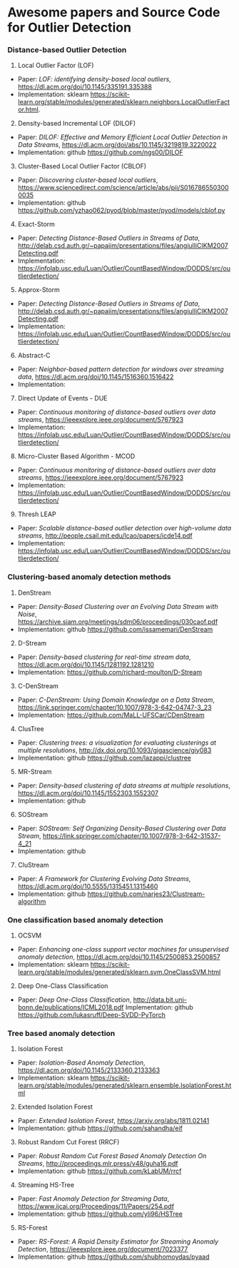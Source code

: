 # Awesome papers and Source Code for Outlier Detection


### Distance-based Outlier Detection

1. Local Outlier Factor (LOF)
- Paper: *LOF: identifying density-based local outliers*, https://dl.acm.org/doi/10.1145/335191.335388
- Implementation: sklearn https://scikit-learn.org/stable/modules/generated/sklearn.neighbors.LocalOutlierFactor.html.

2. Density-based Incremental LOF (DILOF)
- Paper: *DILOF: Effective and Memory Efficient Local Outlier Detection in Data Streams*, https://dl.acm.org/doi/abs/10.1145/3219819.3220022
- Implementation: github https://github.com/ngs00/DILOF

3. Cluster-Based Local Outlier Factor (CBLOF)
- Paper: *Discovering cluster-based local outliers*, https://www.sciencedirect.com/science/article/abs/pii/S0167865503000035
- Implementation: github https://github.com/yzhao062/pyod/blob/master/pyod/models/cblof.py

4. Exact-Storm
- Paper: *Detecting Distance-Based Outliers in Streams of Data*, http://delab.csd.auth.gr/~papajim/presentations/files/angiulliCIKM2007Detecting.pdf
- Implementation: https://infolab.usc.edu/Luan/Outlier/CountBasedWindow/DODDS/src/outlierdetection/

5. Approx-Storm 
- Paper: *Detecting Distance-Based Outliers in Streams of Data*, http://delab.csd.auth.gr/~papajim/presentations/files/angiulliCIKM2007Detecting.pdf
- Implementation: https://infolab.usc.edu/Luan/Outlier/CountBasedWindow/DODDS/src/outlierdetection/

6. Abstract-C
- Paper: *Neighbor-based pattern detection for windows over streaming data*, https://dl.acm.org/doi/10.1145/1516360.1516422
- Implementation: 

7. Direct Update of Events - DUE
- Paper: *Continuous monitoring of distance-based outliers over data streams*, https://ieeexplore.ieee.org/document/5767923
- Implementation: https://infolab.usc.edu/Luan/Outlier/CountBasedWindow/DODDS/src/outlierdetection/

8. Micro-Cluster Based Algorithm - MCOD
- Paper: *Continuous monitoring of distance-based outliers over data streams*, https://ieeexplore.ieee.org/document/5767923
- Implementation: https://infolab.usc.edu/Luan/Outlier/CountBasedWindow/DODDS/src/outlierdetection/

9. Thresh LEAP
- Paper: *Scalable distance-based outlier detection over high-volume data streams*, http://people.csail.mit.edu/lcao/papers/icde14.pdf
- Implementation: https://infolab.usc.edu/Luan/Outlier/CountBasedWindow/DODDS/src/outlierdetection/


### Clustering-based anomaly detection methods

1. DenStream
- Paper: *Density-Based Clustering over an Evolving Data Stream with Noise*, https://archive.siam.org/meetings/sdm06/proceedings/030caof.pdf
- Implementation: github https://github.com/issamemari/DenStream 

2. D-Stream
- Paper: *Density-based clustering for real-time stream data*, https://dl.acm.org/doi/10.1145/1281192.1281210
- Implementation: https://github.com/richard-moulton/D-Stream 

3. C-DenStream
- Paper: *C-DenStream: Using Domain Knowledge on a Data Stream*, https://link.springer.com/chapter/10.1007/978-3-642-04747-3_23
- Implementation: https://github.com/MaLL-UFSCar/CDenStream 

4. ClusTree 
- Paper: *Clustering trees: a visualization for evaluating clusterings at multiple resolutions*, http://dx.doi.org/10.1093/gigascience/giy083
- Implementation: github https://github.com/lazappi/clustree

5. MR-Stream
- Paper: *Density-based clustering of data streams at multiple resolutions*, https://dl.acm.org/doi/10.1145/1552303.1552307
- Implementation: github

6. SOStream
- Paper: *SOStream: Self Organizing Density-Based Clustering over Data Stream*, https://link.springer.com/chapter/10.1007/978-3-642-31537-4_21
- Implementation: github

7. CluStream
- Paper: *A Framework for Clustering Evolving Data Streams*, https://dl.acm.org/doi/10.5555/1315451.1315460
- Implementation: github https://github.com/narjes23/Clustream-algorithm 


### One classification based anomaly detection

1. OCSVM
- Paper: *Enhancing one-class support vector machines for unsupervised anomaly detection*, https://dl.acm.org/doi/10.1145/2500853.2500857
- Implementation: sklearn https://scikit-learn.org/stable/modules/generated/sklearn.svm.OneClassSVM.html

2. Deep One-Class Classification
- Paper: *Deep One-Class Classification*, http://data.bit.uni-bonn.de/publications/ICML2018.pdf
Implementation: github https://github.com/lukasruff/Deep-SVDD-PyTorch


### Tree based anomaly detection

1. Isolation Forest
- Paper: *Isolation-Based Anomaly Detection*, https://dl.acm.org/doi/10.1145/2133360.2133363
- Implementation: sklearn https://scikit-learn.org/stable/modules/generated/sklearn.ensemble.IsolationForest.html 

2. Extended Isolation Forest
- Paper: *Extended Isolation Forest*, https://arxiv.org/abs/1811.02141
- Implementation: github https://github.com/sahandha/eif

3. Robust Random Cut Forest (RRCF)
- Paper: *Robust Random Cut Forest Based Anomaly Detection On Streams*, http://proceedings.mlr.press/v48/guha16.pdf
- Implementation: github https://github.com/kLabUM/rrcf

4. Streaming HS-Tree
- Paper: *Fast Anomaly Detection for Streaming Data*, https://www.ijcai.org/Proceedings/11/Papers/254.pdf
- Implementation: github https://github.com/yli96/HSTree

5. RS-Forest
- Paper: *RS-Forest: A Rapid Density Estimator for Streaming Anomaly Detection*, https://ieeexplore.ieee.org/document/7023377
- Implementation: github https://github.com/shubhomoydas/pyaad


